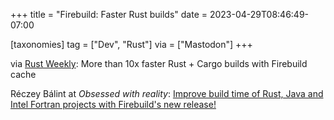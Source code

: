 +++
title = "Firebuild: Faster Rust builds"
date = 2023-04-29T08:46:49-07:00

[taxonomies]
tag = ["Dev", "Rust"]
via = ["Mastodon"]
+++

via [Rust Weekly](https://mastodon.social/@rust_discussions/110280044695945320): More than 10x faster Rust + Cargo builds with Firebuild cache

<!-- more -->

Réczey Bálint at _Obsessed with reality_: [Improve build time of Rust, Java and Intel Fortran projects with Firebuild's new release!](https://balintreczey.hu/blog/improve-build-time-of-rust-java-and-intel-fortran-projects-with-firebuilds-new-release/)
